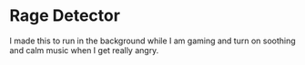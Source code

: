 # Rage Detector
I made this to run in the background while I am gaming and turn on soothing and calm music when I get really angry.
